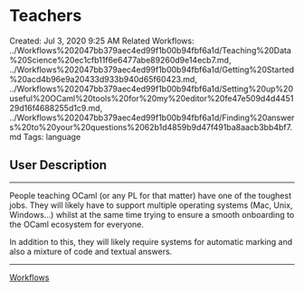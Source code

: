 # Teachers

Created: Jul 3, 2020 9:25 AM
Related Workflows: ../Workflows%202047bb379aec4ed99f1b00b94fbf6a1d/Teaching%20Data%20Science%20ec1cfb11f6e6477abe89260d9e14ecb7.md, ../Workflows%202047bb379aec4ed99f1b00b94fbf6a1d/Getting%20Started%20acd4b96e9a20433d933b940d65f60423.md, ../Workflows%202047bb379aec4ed99f1b00b94fbf6a1d/Setting%20up%20useful%20OCaml%20tools%20for%20my%20editor%20fe47e509d4d445129d16f4688255d1c9.md, ../Workflows%202047bb379aec4ed99f1b00b94fbf6a1d/Finding%20answers%20to%20your%20questions%2062b1d4859b9d47f491ba8aacb3bb4bf7.md
Tags: language

## User Description

---

People teaching OCaml (or any PL for that matter) have one of the toughest jobs. They will likely have to support multiple operating systems (Mac, Unix, Windows...) whilst at the same time trying to ensure a smooth onboarding to the OCaml ecosystem for everyone. 

In addition to this, they will likely require systems for automatic marking and also a mixture of code and textual answers. 

---

[Workflows](Teachers%209c24549abbc14de8be59002ea1bd42b3/Workflows%20d5b9a9c05b5d48d5bf20fba049c39967.csv)